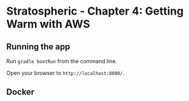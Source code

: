 # Stratospheric - Chapter 4: Getting Warm with AWS

## Running the app

Run ```gradle bootRun``` from the command line.

Open your browser to `http://localhost:8080/`.

## Docker



